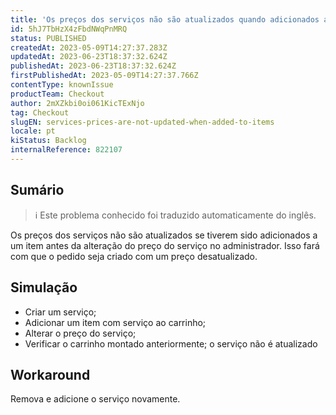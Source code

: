 ```yaml
---
title: 'Os preços dos serviços não são atualizados quando adicionados aos itens'
id: 5hJ7TbHzX4zFbdNWqPnMRQ
status: PUBLISHED
createdAt: 2023-05-09T14:27:37.283Z
updatedAt: 2023-06-23T18:37:32.624Z
publishedAt: 2023-06-23T18:37:32.624Z
firstPublishedAt: 2023-05-09T14:27:37.766Z
contentType: knownIssue
productTeam: Checkout
author: 2mXZkbi0oi061KicTExNjo
tag: Checkout
slugEN: services-prices-are-not-updated-when-added-to-items
locale: pt
kiStatus: Backlog
internalReference: 822107
---
```


## Sumário

>ℹ️ Este problema conhecido foi traduzido automaticamente do inglês.


Os preços dos serviços não são atualizados se tiverem sido adicionados a um item antes da alteração do preço do serviço no administrador. Isso fará com que o pedido seja criado com um preço desatualizado.

## Simulação



- Criar um serviço;
- Adicionar um item com serviço ao carrinho;
- Alterar o preço do serviço;
- Verificar o carrinho montado anteriormente; o serviço não é atualizado

## Workaround


Remova e adicione o serviço novamente.




